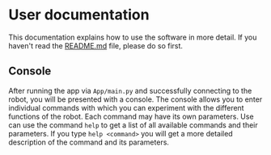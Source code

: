 # User documentation

This documentation explains how to use the software in more detail. If you haven't read the [README.md](../README.md) file, please do so first.

## Console
After running the app via `App/main.py` and successfully connecting to the robot, you will be presented with a console. 
The console allows you to enter individual commands with which you can experiment with the different functions of the robot. 
Each command may have its own parameters. Use can use the command `help` to get a list of all available commands and their parameters. 
If you type `help <command>` you will get a more detailed description of the command and its parameters.

